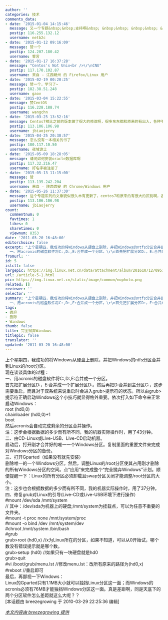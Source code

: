 ```yaml
---
author: ''
categories: 技术
comments_data:
- date: '2015-01-04 14:15:46'
  message: 又一个专题&nbsp;&nbsp;支持啊&nbsp; &nbsp;&nbsp; &nbsp;&nbsp; &nbsp;已添加书签！&nbsp;&nbsp;^_^
  postip: 116.255.132.12
  username: netb2c
- date: '2015-01-12 09:16:09'
  message: 赞一个
  postip: 124.207.180.42
  username: 誓言
- date: '2015-01-17 16:37:28'
  message: "Centos's Not Unix<br />\r\nCNU"
  postip: 117.170.102.87
  username: 来自 - 江西赣州 的 Firefox/Linux 用户
- date: '2015-02-19 00:20:25'
  message: 赞一个，学习了~
  postip: 182.38.51.248
  username: gaov
- date: '2015-03-04 15:22:55'
  message: 赞CentOS
  postip: 116.228.188.74
  username: wangchn
- date: '2015-03-25 13:52:16'
  message: Centos7相比之前的版本做了很大的修改啊，很多东东都和原来的有出入，各种不适应啊，希望该系列专题能有更多的精彩
  postip: 113.106.106.98
  username: jbiaojerry
- date: '2015-04-25 20:38:57'
  message: 怎么没有一本相关的书了
  postip: 180.117.10.50
  username: 夜域诡士
- date: '2015-05-09 18:28:05'
  message: 请问如何安装oracle数据库啊
  postip: 117.32.216.47
  username: 好名字被注册了
- date: '2015-05-13 11:15:00'
  message: 赞
  postip: 113.135.242.204
  username: 来自 - 陕西西安 的 Chrome/Windows 用户
- date: '2015-05-26 11:37:30'
  message: 这个专题系列的文章貌似很久木有更新了，centos7和原来的有很大的区别啊，各种不适应，期待这专题能够多来点干活，^_^
  postip: 113.106.106.98
  username: jbiaojerry
count:
  commentnum: 0
  favtimes: 1
  likes: 0
  sharetimes: 0
  viewnum: 8353
date: '2011-03-20 16:48:00'
editorchoice: false
excerpt: "上个星期四，我成功的将Windows从硬盘上删除，并把Windows的ntfs分区合并到Linux的/root分区。\r\n 现在谈谈具体的过程：\r\n
  一、用acronis的磁盘软件将C:,D:,E:合并成一个分区。\r\n首先把扩展分区D:，E:合并成一个扩展分区 ..."
fromurl: ''
id: 5
islctt: false
largepic: https://img.linux.net.cn/data/attachment/album/201610/12/095124vr9cmdgilii8rrwr.png
url: /article-5-1.html
pic: https://img.linux.net.cn/static/image/common/nophoto.png
related: []
reviewer: ''
selector: ''
summary: "上个星期四，我成功的将Windows从硬盘上删除，并把Windows的ntfs分区合并到Linux的/root分区。\r\n 现在谈谈具体的过程：\r\n
  一、用acronis的磁盘软件将C:,D:,E:合并成一个分区。\r\n首先把扩展分区D:，E:合并成一个扩展分区 ..."
tags:
- 抛弃
- 删除
- Windows
thumb: false
title: 完全抛弃Windows
titlepic: false
translator: ''
updated: '2011-03-20 16:48:00'
---
```


上个星期四，我成功的将Windows从硬盘上删除，并把Windows的ntfs分区合并到Linux的/root分区。  
 现在谈谈具体的过程：  
 一、用acronis的磁盘软件将C:,D:,E:合并成一个分区。  
 首先把扩展分区D:，E:合并成一个扩展分区D:。然后再把D:合并到主分区C:，这步需要重启，而且对于双系统来说重启时会进入grub>提示符的状态。所以由grub>提示符正确启动Windows这个小技巧就显得格外重要。依次打入如下命令来正常启动Windows：  
 root (hd0,0)  
 chainloader (hd0,0)+1  
 boot  
 然后acronis会自动完成剩余的分区合并操作。  
 注：这步会根据数据的多少而有所不同，我的机器实际操作时，用了43分钟。  
 二、由CD-Linux或Live-USB、Live-CD启动机器。  
 启动后，打开刚才合并好的唯一一个Windows分区。复制里面的重要文件来完成对Windows分区的备份。  
 三、打开Gparted（如果没有就先安装）  
 删除唯一的一个Windows分区。然后，调整Linux的/root分区使其占用刚才删除的所有Windows分区的空间。点&ldquo;应用&rdquo;来完成整个&ldquo;完全抛弃Windows&rdquo;计划。顺便提醒一下：Linux的所有分区必须卸载且swap分区关闭才能调整/root分区的大小。  
 注：这步也会根据数据的多少而有所不同，我的机器实际操作时，用了37分钟。  
 四、修复grub对Linux的引导(Live-CD或Live-USB环境下进行操作）  
 #mount /dev/sda /mnt/system  
 // 其中：/dev/sda为机器上的硬盘;/mnt/system为挂载点，可以为任意不重要的文件夹。  
 #mount -t proc none /mnt/system/proc  
 #mount -o bind /dev /mnt/system/dev  
 #chroot /mnt/system /bin/bash  
 #grub  
 grub>root (hd0,x) //x为Linux所在的分区，如果不知道，可以从0开始试，哪个数没有错误提示就是哪个数。  
 grub>setup (hd0) //如果只有一块硬盘就是hd0  
 grub>quit  
 #vi /boot/grub/menu.lst //修改menu.lst：改所有原来的路径为(hd0,x)  
 #reboot //重启即可  
 最后，再鄙视一下Windows：  
 Linux的Gparted只有1.1MB大小就可以独挡Linux分区这一面；而Windows的acronis必须有76MB才能独挡Windows分区这一面。真是差距啊，同是天底下的两个分区软件怎么差距就这么大呢？？  
 [本话题由 breezegrowing 于 2010-03-29 22:25:36 编辑]


 


*[本文内容由 breezegrowing 提供](thread-2603-1-1.html)*